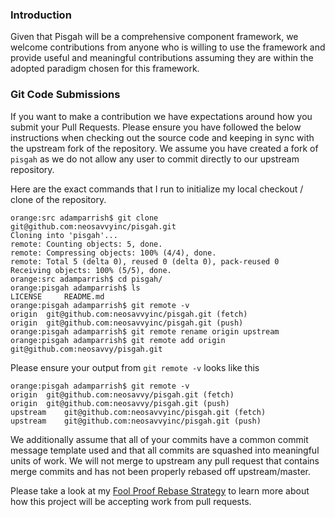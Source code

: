 ### Introduction

Given that Pisgah will be a comprehensive component framework, we welcome contributions from anyone 
who is willing to use the framework and provide useful and meaningful contributions assuming they are
within the adopted paradigm chosen for this framework. 

### Git Code Submissions 

If you want to make a contribution we have expectations around how you submit your Pull Requests. 
Please ensure you have followed the below instructions when checking out the source code and keeping
in sync with the upstream fork of the repository. We assume you have created a fork of `pisgah` as 
we do not allow any user to commit directly to our upstream repository. 

Here are the exact commands that I run to initialize my local checkout / clone of the repository.

```
orange:src adamparrish$ git clone git@github.com:neosavvyinc/pisgah.git
Cloning into 'pisgah'...
remote: Counting objects: 5, done.
remote: Compressing objects: 100% (4/4), done.
remote: Total 5 (delta 0), reused 0 (delta 0), pack-reused 0
Receiving objects: 100% (5/5), done.
orange:src adamparrish$ cd pisgah/
orange:pisgah adamparrish$ ls
LICENSE		README.md
orange:pisgah adamparrish$ git remote -v
origin	git@github.com:neosavvyinc/pisgah.git (fetch)
origin	git@github.com:neosavvyinc/pisgah.git (push)
orange:pisgah adamparrish$ git remote rename origin upstream
orange:pisgah adamparrish$ git remote add origin git@github.com:neosavvy/pisgah.git
```

Please ensure your output from `git remote -v` looks like this
```
orange:pisgah adamparrish$ git remote -v
origin	git@github.com:neosavvy/pisgah.git (fetch)
origin	git@github.com:neosavvy/pisgah.git (push)
upstream	git@github.com:neosavvyinc/pisgah.git (fetch)
upstream	git@github.com:neosavvyinc/pisgah.git (push)
```

We additionally assume that all of your commits have a common commit message template used and that
all commits are squashed into meaningful units of work. We will not merge to upstream any pull request
that contains merge commits and has not been properly rebased off upstream/master. 

Please take a look at my [Fool Proof Rebase Strategy](https://gist.github.com/neosavvy/b2461a10f7d1f33a9f5b343fd0e2badd)
to learn more about how this project will be accepting work from pull requests. 
